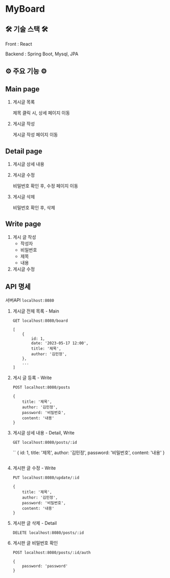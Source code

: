 # MyBoard

## 🛠 기술 스택 🛠

Front : React

Backend : Spring Boot, Mysql, JPA

## ⚙️ 주요 기능 ⚙️

## Main page

1. 게시글 목록
    
    제목 클릭 시, 상세 페이지 이동
    
2. 게시글 작성
    
    게시글 작성 페이지 이동
    

## Detail page

1. 게시글 상세 내용
2. 게시글 수정
    
    비밀번호 확인 후, 수정 페이지 이동
    
3. 게시글 삭제
    
    비밀번호 확인 후, 삭제
    

## Write page

1. 게시 글 작성
    - 작성자
    - 비밀번호
    - 제목
    - 내용
2. 게시글 수정

## API 명세

서버API `localhost:8080`

1. 게시글 전체 목록 - Main
    
    `GET localhost:8080/board`
    
    ```
    [
        {
            id: 1,
            date: '2023-05-17 12:00',
            title: '제목',
            author: '김민정',
        },
        ...
    ]
    ```
    
2. 게시 글 등록 - Write
    
    `POST localhost:8080/posts`
    
    ```
    {
        title: '제목',
        author: '김민정',
        password: '비밀번호',
        content: '내용'
    }
    ```
    
3. 게시글 상세 내용 - Detail, Write
    
    `GET localhost:8080/posts/:id`
    
    ``
    {
        id: 1,
        title: '제목',
        author: '김민정',
        password: '비밀번호',
        content: '내용'
    }
    ```
    
4. 게시판 글 수정 - Write
    
    `PUT localhost:8080/update/:id`
    
    ```
    {
        title: '제목',
        author: '김민정',
        password: '비밀번호',
        content: '내용'
    }
    ```
    
5. 게시판 글 삭제 - Detail
    
    `DELETE localhost:8080/posts/:id`
    
6. 게시판 글 비밀번호 확인
    
    `POST localhost:8080/posts/:id/auth`
    
    ```
    {
        password: 'password'
    }
    ```